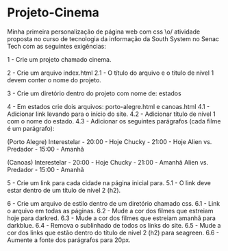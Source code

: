 # Projeto-Cinema
Minha primeira personalização de página web com css \o/ atividade proposta no curso de tecnologia da informação da South System no Senac Tech com as seguintes exigências:

1 - Crie um projeto chamado cinema.

2 - Crie um arquivo index.html
2.1 - O título do arquivo e o título de nível 1 devem conter o nome do projeto.

3 - Crie um diretório dentro do projeto com nome de: estados

4 - Em estados crie dois arquivos: porto-alegre.html e canoas.html
4.1 - Adicionar link levando para o início do site.
4.2 - Adicionar título de nível 1 com o nome do estado.
4.3 - Adicionar os seguintes parágrafos (cada filme é um parágrafo):

(Porto Alegre)
Interestelar - 20:00 - Hoje
Chucky - 21:00 - Hoje
Alien vs. Predador - 15:00 - Amanhã

(Canoas)
Interestelar - 20:00 - Hoje
Chucky  - 21:00 - Amanhã
Alien vs. Predador - 15:00 - Amanhã

5 - Crie um link para cada cidade na página inicial para.
5.1 - O link deve estar dentro de um título de nível 2 (h2).

6 - Crie um arquivo de estilo dentro de um diretório chamado css.
6.1 - Link o arquivo em todas as páginas.
6.2 - Mude a cor dos filmes que estreiam hoje para darkred.
6.3 - Mude a cor dos filmes que estreiam amanhã para darkblue.
6.4 - Remova o sublinhado de todos os links do site.
6.5 - Mude a cor dos links que estão dentro do título de nível 2 (h2) para seagreen.
6.6 - Aumente a fonte dos parágrafos para 20px.
